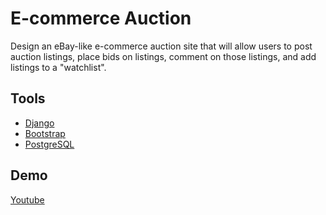 # E-commerce Auction

Design an eBay-like e-commerce auction site that will allow users 
to post auction listings, place bids on listings, comment on those listings,
and add listings to a "watchlist".

## Tools
- [Django](https://docs.djangoproject.com/)
- [Bootstrap](https://getbootstrap.com/)
- [PostgreSQL](https://www.postgresql.org/)

## Demo
[Youtube](https://youtu.be/dC6IBfkbZs8)